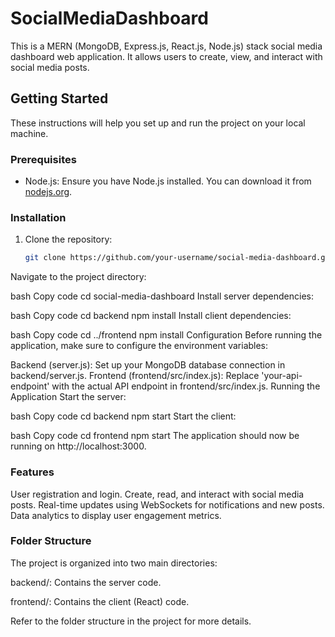 # SocialMediaDashboard



This is a MERN (MongoDB, Express.js, React.js, Node.js) stack social media dashboard web application. It allows users to create, view, and interact with social media posts.

## Getting Started

These instructions will help you set up and run the project on your local machine.

### Prerequisites

- Node.js: Ensure you have Node.js installed. You can download it from [nodejs.org](https://nodejs.org/).

### Installation

1. Clone the repository:

   ```bash
   git clone https://github.com/your-username/social-media-dashboard.git
Navigate to the project directory:

bash
Copy code
cd social-media-dashboard
Install server dependencies:

bash
Copy code
cd backend
npm install
Install client dependencies:

bash
Copy code
cd ../frontend
npm install
Configuration
Before running the application, make sure to configure the environment variables:

Backend (server.js):
Set up your MongoDB database connection in backend/server.js.
Frontend (frontend/src/index.js):
Replace 'your-api-endpoint' with the actual API endpoint in frontend/src/index.js.
Running the Application
Start the server:

bash
Copy code
cd backend
npm start
Start the client:

bash
Copy code
cd frontend
npm start
The application should now be running on http://localhost:3000.

### Features
User registration and login.
Create, read, and interact with social media posts.
Real-time updates using WebSockets for notifications and new posts.
Data analytics to display user engagement metrics.

### Folder Structure
The project is organized into two main directories:

backend/: Contains the server code.

frontend/: Contains the client (React) code.

Refer to the folder structure in the project for more details.
